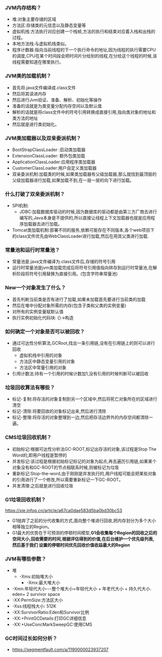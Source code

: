 ### JVM内存结构？
- 堆:对象主要存储的区域
- 方法区:存储类的元信息以及静态变量等
- 虚拟机栈:方法执行对应创建一个栈帧,方法的执行和结束对应着入栈和出栈的过程。
- 本地方法栈:与虚拟机栈类似。
- 程序计数器:指向当前线程的下一个执行命令的地址,因为线程的执行需要CPU的调度,CPU在某个时间段会把时间片分给别的线程,在分给这个线程的时候,该线程需要知道在哪里执行。

### JVM类的加载机制？

- 首先将.java文件编译成.class文件
- 然后将其读进内存
- 然后进行Jvm验证、准备、解析、初始化等操作
- 准备的话就是为类变量分配内存空间以及默认值
- 解析的话就是将class文件中的符号引用转换成直接引用,指向类对象的地址和类方法的地址
- 然后就是进行类初始化。

### JVM类加载器以及双亲委派机制？

- BootStrapClassLoader :启动类加载器
- ExtensionClassLoader: 额外包类加载
- ApplicationClassLoader:应用程序类加载器
- CustomerClassLoader:用户自定义类加载器
- 双亲委派机制:加载类的时候,如果类加载器有父级加载器,那么就找到最顶层的父级加载器进行加载,如果加载不到,在一层一层的向下进行加载。

### 什么打破了双亲委派机制？

- SPI机制:
  - JDBC:加载数据库驱动的时候,因为数据库的驱动都是由第三方厂商去进行编写的,Java本身是不提供的,所以直接让线程上下文加载器也就是应用程序加载器去进行加载。
- Tomcat类加载机制:部署不同的服务,依赖可能存在不同版本,各个web项目下的class文件优先由WebClassLoader进行加载,然后在用其父类进行加载.

### 常量池和运行时常量池？

- 常量池是.java文件编译为.class文件后,存储的符号引用
- 运行时常量池是jvm类加载完成后将符号引用值指向转存到运行时常量池,在解析阶段将符号引用替换为直接引用。(包含字符串常量池)

### New一个对象发生了什么？

- 首先判断当前类是否有进行了加载,如果未加载首先要进行当前类的加载
- 然后在堆中分配对象所需的内存(包含子类和父类的实例变量)
- 对所有的实例变量赋默认值
- 执行实例初始化代码块: {}->构造

### 如何确定一个对象是否可以被回收？

- 通过可达性分析算法,GCRoot,找出一条引用链,没有在引用链上的则可以进行回收
  - 虚拟机栈中引用的对象
  - 方法区中静态变量引用的对象
  - 方法区中常量引用的对象
- 引用计数法:持有一个引用的时候计数加1,没有引用的时候判断可以被回收

### 垃圾回收算法有哪些？

- 标记-复制:将存活的对象复制到另一个区域中,然后将死亡对象所在的区域进行清空
- 标记-清除:将要回收的对象标记出来,然后进行清除
- 标记-整理:将存活的对象整理到一边,然后把存活边界外的内存空间都清除一遍。

### CMS垃圾回收机制？

- 初始标记:根据可达性分析法GC-ROOT,标记出存活的对象,该过程是Stop The Word的,即用户线程是暂停的
- 并发标记:该过程是根据初始标记标记的对象为起点,再去遍历引用链,如果某个对象没有和GC-ROOT的节点相联系时候,则被标记为垃圾
- 重新标记:Stop-the-word,由于刚刚是并发执行的,用户线程可能会把某些对象的引用进行了一个修改,所以需要重新标记一下GC-ROOT。
- 并发清理:之后就是进行回收垃圾

### G1垃圾回收机制？

https://xie.infoq.cn/article/a67ca0dae583d5ba0bd30bc53

- G1抛弃了之前的分代收集的方式,面向整个堆进行回收,把内存划分为多个大小相等独立的Region。
- G1最大的优势在于可预测的停顿时间模型,**G1会收集每个Region的回收之后的空间大小,回收需要的时间,根据评估得到的价值,在后台维护一个优先级列表,然后基于我们 设置的停顿时间优先回收价值收益最大的Region**

### JVM有哪些参数？

- 堆
  - -Xms:初始堆大小
    - -Xmx:最大堆大小
- -Xmn:年轻代大小---整个堆大小=年轻代大小 + 年老代大小 + 持久代大小. eden+ 2 survivor space
- -XX:PermSize:方法区大小
- -Xss:线程栈大小: 512K
- -XX:SurvivorRatio:Eden和Survivor比例
- -XX:+PrintGCDetails:打印GC详细信息
- -XX:+UseConcMarkSweepGC:使用CMS

### GC时间过长如何分析？

- https://segmentfault.com/a/1190000023937207

